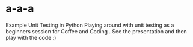 # a-a-a
Example Unit Testing in Python 
Playing around with unit testing as a beginners session for Coffee and Coding .
See the presentation and then play with the code :)

